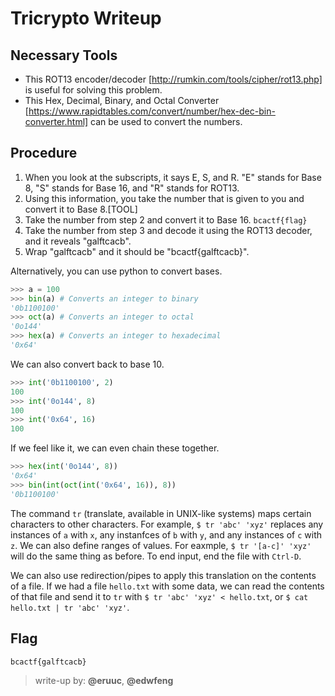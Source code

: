 # Tricrypto Writeup

## Necessary Tools
* This ROT13 encoder/decoder [http://rumkin.com/tools/cipher/rot13.php] is useful for solving this problem.
* This Hex, Decimal, Binary, and Octal Converter [https://www.rapidtables.com/convert/number/hex-dec-bin-converter.html] can be used to convert the numbers.

## Procedure
1. When you look at the subscripts, it says E, S, and R. "E" stands for Base 8, "S" stands for Base 16, and "R" stands for ROT13.
2. Using this information, you take the number that is given to you and convert it to Base 8.[TOOL]
3. Take the number from step 2 and convert it to Base 16. `bcactf{flag}`
4. Take the number from step 3 and decode it using the ROT13 decoder, and it reveals "galftcacb".
5. Wrap "galftcacb" and it should be "bcactf{galftcacb}".

Alternatively, you can use python to convert bases.
```python
>>> a = 100
>>> bin(a) # Converts an integer to binary
'0b1100100'
>>> oct(a) # Converts an integer to octal
'0o144'
>>> hex(a) # Converts an integer to hexadecimal
'0x64'
```
We can also convert back to base 10.
```python
>>> int('0b1100100', 2)
100
>>> int('0o144', 8)
100
>>> int('0x64', 16)
100
```
If we feel like it, we can even chain these together.
```python
>>> hex(int('0o144', 8))
'0x64'
>>> bin(int(oct(int('0x64', 16)), 8))
'0b1100100'
```

The command `tr` (translate, available in UNIX-like systems) maps certain characters to other characters.
For example, `$ tr 'abc' 'xyz'` replaces any instances of `a` with `x`, any instanfces of `b` with `y`, and any instances of `c` with `z`.
We can also define ranges of values.
For eaxmple, `$ tr '[a-c]' 'xyz'` will do the same thing as before.
To end input, end the file with `Ctrl-D`.

We can also use redirection/pipes to apply this translation on the contents of a file.
If we had a file `hello.txt` with some data, we can read the contents of that file and send it to `tr` with `$ tr 'abc' 'xyz' < hello.txt`, or `$ cat hello.txt | tr 'abc' 'xyz'`.


## Flag
`bcactf{galftcacb}`

> write-up by: **@eruuc**, **@edwfeng**
